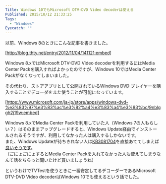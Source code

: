 ```yaml
---
Title: Windows 10でもMicrosoft DTV-DVD Video decoderは使える
Published: 2015/10/12 21:33:25
Tags:
  - "Windows"
Eyecatch: ""
---
```

以前、Windows 8のときにこんな記事を書きました。  

[http://blog.thty.net/entry/2012/11/04/141121:embed]

Windows 8.xではMicrosoft DTV-DVD Video decoderを利用するにはMedia Center Packを購入すればよかったのですが、Windows 10ではMedia Center Packがなくなってしまいました。  

その代わり、ストアアプリとして公開されているWindows DVD プレイヤーを購入することでデコーダをまた使うことが可能になっています。  

[https://www.microsoft.com/ja-jp/store/apps/windows-dvd-%e3%83%97%e3%83%ac%e3%82%a4%e3%83%a4%e3%83%bc/9nblggh2j19w:embed]

Windows 8.xでMedia Center Packを利用していた人（Windows 7の人もらしい？）はそのままアップグレードすると、Windows Update経由でインストールされるそうですが、利用してなかった人は購入するしかないです。  
また、Windows Updateが待ちきれない人は[KB3081704](https://support.microsoft.com/ja-jp/kb/3081704)を直接あててしまえば[良いそうです](http://answers.microsoft.com/ja-jp/insider/forum/insider_apps-insider_other/windows-dvd/bf24615e-b03f-49e3-a9d2-c990d01934cb)。  
（ごにょごにょするとMedia Center Packを入れてなかった人も使えてしまうなんて話をちらっと聞いたけど買いましょうね）  

というわけでTVTestを使うときに一番安定してるデコーダーであるMicrosoft DTV-DVD Video decoderはWindows 10でも使えるという話でした。